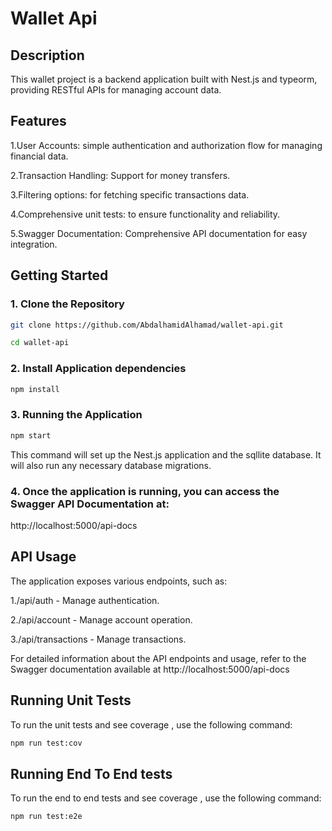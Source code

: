 # Wallet Api

## Description
This wallet project is a backend application built with Nest.js and typeorm, providing RESTful APIs for managing account data.

## Features
1.User Accounts: simple authentication and authorization flow for managing financial data.

2.Transaction Handling: Support for money transfers.

3.Filtering options: for fetching specific transactions data.

4.Comprehensive unit tests: to ensure functionality and reliability.

5.Swagger Documentation: Comprehensive API documentation for easy integration.

## Getting Started

### 1. Clone the Repository
```sh
git clone https://github.com/AbdalhamidAlhamad/wallet-api.git

cd wallet-api
```

### 2. Install Application dependencies

```sh
npm install
```


### 3. Running the Application
```sh
npm start
```
This command will set up the Nest.js application and the sqllite database. It will also run any necessary database migrations.

### 4. Once the application is running, you can access the Swagger API Documentation at:

 http://localhost:5000/api-docs

## API Usage
The application exposes various endpoints, such as:

1./api/auth - Manage authentication.

2./api/account - Manage account operation.

3./api/transactions - Manage transactions.


For detailed information about the API endpoints and usage, refer to the Swagger documentation available at 
http://localhost:5000/api-docs

## Running Unit Tests
To run the unit tests and see coverage , use the following command:


```sh
npm run test:cov
```

## Running End To End tests
To run the end to end tests and see coverage , use the following command:

```sh
npm run test:e2e
```


